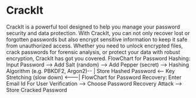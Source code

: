 # CrackIt
CrackIt is a powerful tool designed to help you manage your password security and data protection. With CrackIt, you can not only recover lost or forgotten passwords but also encrypt sensitive information to keep it safe from unauthorized access. Whether you need to unlock encrypted files, crack passwords for forensic analysis, or protect your data with robust encryption, CrackIt has got you covered.
FlowChart for Password Hashing:
        Input Password --> Add Salt (random) --> Add Pepper (secret) --> Hashing Algorithm (e.g. PBKDF2, Argon2)-- 
                                                                                                                 |
                                                       Store Hashed Password <-- Key Stretching (slow down)  <---|
FlowChart for Password Recovery:
        Enter Email Id For User Verification --> Choose Password Recovery Attack --> Store Cracked Password
